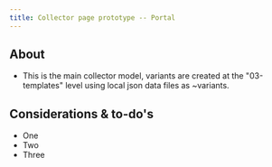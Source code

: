 ```yaml
---
title: Collector page prototype -- Portal
---
```


## About

* This is the main collector model, variants are created at the "03-templates" level using local json data files as ~variants.

## Considerations & to-do's

* One
* Two
* Three
